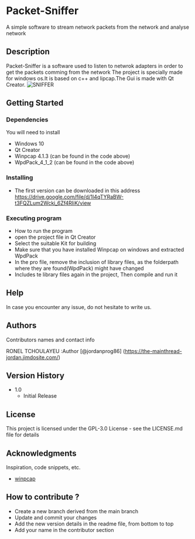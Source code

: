 # Packet-Sniffer
A simple software to stream network packets from the network and analyse network
## Description

Packet-Sniffer is a software used to listen to netwrok adapters in order to get the packets comming from the network
The project is specially made for windows os.It is based on c++ and  lipcap.The Gui is made with Qt Creator.
![SNIFFER](https://github.com/jordanprog86/Packet-Sniffer/assets/33041215/b9fb00d6-13bf-4ba8-8934-f18bbdcbcdeb)

## Getting Started

### Dependencies

You will need to install 

* Windows 10
* Qt Creator
* Winpcap 4.1.3  (can be found in the code above)
* WpdPack_4_1_2  (can be found in the code above)

### Installing

* The first version can be downloaded in this address https://drive.google.com/file/d/1l4qTYRaBW-t3FQZLum2Wcki_6Zf4RIiK/view


### Executing program

* How to run the program
* open the project file in Qt Creator
* Select the suitable Kit for building
* Make sure that you have installed Winpcap on windows and extracted WpdPack
* In the pro file, remove the inclusion of library files, as the folderpath where they are found(WpdPack) might have changed
* Includes te library files again in the project, Then compile and run it

## Help

In case you encounter any issue, do not hesitate to write us.


## Authors

Contributors names and contact info

RONEL TCHOULAYEU :Author [@jordanprog86] (https://the-mainthread-jordan.jimdosite.com/)

## Version History

* 1.0
    * Initial Release

## License

This project is licensed under the GPL-3.0 License - see the LICENSE.md file for details

## Acknowledgments

Inspiration, code snippets, etc.
* [winpcap](http://www.winpcap.org/)

## How to contribute ?
* Create a new branch derived from the main branch
* Update and commit your changes
* Add the new version details in the readme file, from bottom to top
* Add your name in the contributor section
